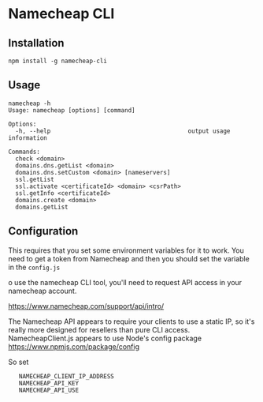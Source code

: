 # Namecheap CLI

## Installation

````
npm install -g namecheap-cli
````

## Usage

````
namecheap -h
Usage: namecheap [options] [command]

Options:
  -h, --help                                       output usage information

Commands:
  check <domain>
  domains.dns.getList <domain>
  domains.dns.setCustom <domain> [nameservers]
  ssl.getList
  ssl.activate <certificateId> <domain> <csrPath>
  ssl.getInfo <certificateId>
  domains.create <domain>
  domains.getList
````

## Configuration

This requires that you set some environment variables for it to work. You need to get a token from Namecheap and
then you should set the variable in the `config.js`

o use the namecheap CLI tool, you'll need to request API access in your namecheap account.

https://www.namecheap.com/support/api/intro/

The Namecheap API appears to require your clients to use a static IP, so it's really more designed for resellers than pure CLI access. NamecheapClient.js appears to use Node's config package https://www.npmjs.com/package/config

So set 
```
   NAMECHEAP_CLIENT_IP_ADDRESS
   NAMECHEAP_API_KEY
   NAMECHEAP_API_USE
```
